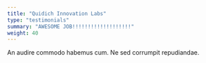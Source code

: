 ```yaml
---
title: "Quidich Innovation Labs"
type: "testimonials"
summary: "AWESOME JOB!!!!!!!!!!!!!!!!!!!"
weight: 40
---
```


An audire commodo habemus cum. Ne sed corrumpit repudiandae. 